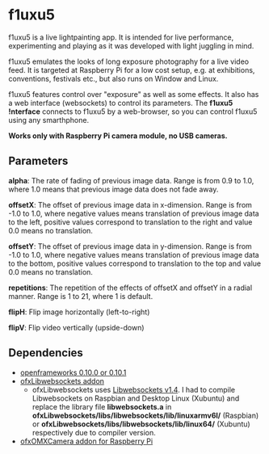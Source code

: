 # f1uxu5

f1uxu5 is a live lightpainting app. It is intended for live performance, experimenting and playing as it was developed with light juggling in mind. 

f1uxu5 emulates the looks of long exposure photography for a live video feed. It is targeted at Raspberry Pi for a low cost setup, e.g. at exhibitions, conventions, festivals etc., but also runs on Window and Linux.

f1uxu5 features control over "exposure" as well as some effects. It also has a web interface (websockets) to control its parameters. The **f1uxu5 !nterface** connects to f1uxu5 by a web-browser, so you can control f1uxu5 using any smarthphone.


**Works only with Raspberry Pi camera module, no USB cameras.**



## Parameters

**alpha**: The rate of fading of previous image data. Range is from 0.9 to 1.0, where 1.0 means that previous image data does not fade away.


**offsetX**: The offset of previous image data in x-dimension. Range is from -1.0 to 1.0, where negative values means translation of previous image data to the left, positive values correspond to translation to the right and value 0.0 means no translation.


**offsetY**: The offset of previous image data in y-dimension. Range is from -1.0 to 1.0, where negative values means translation of previous image data to the bottom, positive values correspond to translation to the top and value 0.0 means no translation.


**repetitions**: The repetition of the effects of offsetX and offsetY in a radial manner. Range is 1 to 21, where 1 is default. 


**flipH**: Flip image horizontally (left-to-right)


**flipV**: Flip video vertically (upside-down)



## Dependencies

- [openframeworks 0.10.0 or 0.10.1](https://openframeworks.cc/)
- [ofxLibwebsockets addon](https://github.com/robotconscience/ofxLibwebsockets)
  - ofxLibwebsockets uses [Libwebsockets v1.4](https://github.com/warmcat/libwebsockets/releases/tag/v1.4-chrome43-firefox-36). I had to compile Libwebsockets on Raspbian and Desktop Linux (Xubuntu) and replace the library file **libwebsockets.a** in **ofxLibwebsockets/libs/libwebsockets/lib/linuxarmv6l/** (Raspbian) or **ofxLibwebsockets/libs/libwebsockets/lib/linux64/** (Xubuntu) respectively due to compiler version. 
- [ofxOMXCamera addon for Raspberry Pi](https://github.com/jvcleave/ofxOMXCamera)


